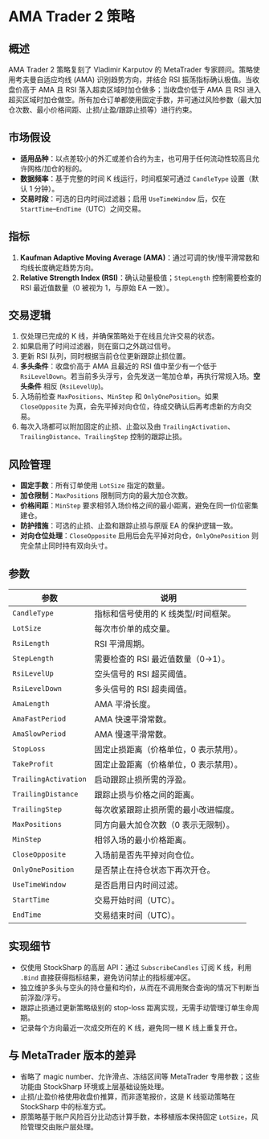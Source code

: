 # AMA Trader 2 策略

## 概述
AMA Trader 2 策略复刻了 Vladimir Karputov 的 MetaTrader 专家顾问。策略使用考夫曼自适应均线 (AMA) 识别趋势方向，并结合 RSI 振荡指标确认极值。当收盘价高于 AMA 且 RSI 落入超卖区域时加仓做多；当收盘价低于 AMA 且 RSI 进入超买区域时加仓做空。所有加仓订单都使用固定手数，并可通过风险参数（最大加仓次数、最小价格间距、止损/止盈/跟踪止损等）进行约束。

## 市场假设
- **适用品种**：以点差较小的外汇或差价合约为主，也可用于任何流动性较高且允许网格/加仓的标的。
- **数据频率**：基于完整的时间 K 线运行，时间框架可通过 `CandleType` 设置（默认 1 分钟）。
- **交易时段**：可选的日内时间过滤器；启用 `UseTimeWindow` 后，仅在 `StartTime`–`EndTime`（UTC）之间交易。

## 指标
1. **Kaufman Adaptive Moving Average (AMA)**：通过可调的快/慢平滑常数和均线长度确定趋势方向。
2. **Relative Strength Index (RSI)**：确认动量极值；`StepLength` 控制需要检查的 RSI 最近值数量（0 被视为 1，与原始 EA 一致）。

## 交易逻辑
1. 仅处理已完成的 K 线，并确保策略处于在线且允许交易的状态。
2. 如果启用了时间过滤器，则在窗口之外跳过信号。
3. 更新 RSI 队列，同时根据当前仓位更新跟踪止损位置。
4. **多头条件**：收盘价高于 AMA 且最近的 RSI 值中至少有一个低于 `RsiLevelDown`。若当前多头浮亏，会先发送一笔加仓单，再执行常规入场。**空头条件** 相反 (`RsiLevelUp`)。
5. 入场前检查 `MaxPositions`、`MinStep` 和 `OnlyOnePosition`。如果 `CloseOpposite` 为真，会先平掉对向仓位，待成交确认后再考虑新的方向交易。
6. 每次入场都可以附加固定的止损、止盈以及由 `TrailingActivation`、`TrailingDistance`、`TrailingStep` 控制的跟踪止损。

## 风险管理
- **固定手数**：所有订单使用 `LotSize` 指定的数量。
- **加仓限制**：`MaxPositions` 限制同方向的最大加仓次数。
- **价格间距**：`MinStep` 要求相邻入场价格之间的最小距离，避免在同一价位密集建仓。
- **防护措施**：可选的止损、止盈和跟踪止损与原版 EA 的保护逻辑一致。
- **对向仓位处理**：`CloseOpposite` 启用后会先平掉对向仓，`OnlyOnePosition` 则完全禁止同时持有双向头寸。

## 参数
| 参数 | 说明 |
|------|------|
| `CandleType` | 指标和信号使用的 K 线类型/时间框架。 |
| `LotSize` | 每次市价单的成交量。 |
| `RsiLength` | RSI 平滑周期。 |
| `StepLength` | 需要检查的 RSI 最近值数量（0→1）。 |
| `RsiLevelUp` | 空头信号的 RSI 超买阈值。 |
| `RsiLevelDown` | 多头信号的 RSI 超卖阈值。 |
| `AmaLength` | AMA 平滑长度。 |
| `AmaFastPeriod` | AMA 快速平滑常数。 |
| `AmaSlowPeriod` | AMA 慢速平滑常数。 |
| `StopLoss` | 固定止损距离（价格单位，0 表示禁用）。 |
| `TakeProfit` | 固定止盈距离（价格单位，0 表示禁用）。 |
| `TrailingActivation` | 启动跟踪止损所需的浮盈。 |
| `TrailingDistance` | 跟踪止损与价格之间的距离。 |
| `TrailingStep` | 每次收紧跟踪止损所需的最小改进幅度。 |
| `MaxPositions` | 同方向最大加仓次数（0 表示无限制）。 |
| `MinStep` | 相邻入场的最小价格距离。 |
| `CloseOpposite` | 入场前是否先平掉对向仓位。 |
| `OnlyOnePosition` | 是否禁止在持仓状态下再次开仓。 |
| `UseTimeWindow` | 是否启用日内时间过滤。 |
| `StartTime` | 交易开始时间（UTC）。 |
| `EndTime` | 交易结束时间（UTC）。 |

## 实现细节
- 仅使用 StockSharp 的高层 API：通过 `SubscribeCandles` 订阅 K 线，利用 `.Bind` 直接获得指标结果，避免访问禁止的指标缓冲区。
- 独立维护多头与空头的持仓量和均价，从而在不调用聚合查询的情况下判断当前浮盈/浮亏。
- 跟踪止损通过更新策略级别的 stop-loss 距离实现，无需手动管理订单生命周期。
- 记录每个方向最近一次成交所在的 K 线，避免同一根 K 线上重复开仓。

## 与 MetaTrader 版本的差异
- 省略了 magic number、允许滑点、冻结区间等 MetaTrader 专用参数；这些功能由 StockSharp 环境或上层基础设施处理。
- 止损/止盈价格使用收盘价推算，而非逐笔报价，这是 K 线驱动策略在 StockSharp 中的标准方式。
- 原策略基于账户风险百分比动态计算手数，本移植版本保持固定 `LotSize`，风险管理交由账户层处理。

